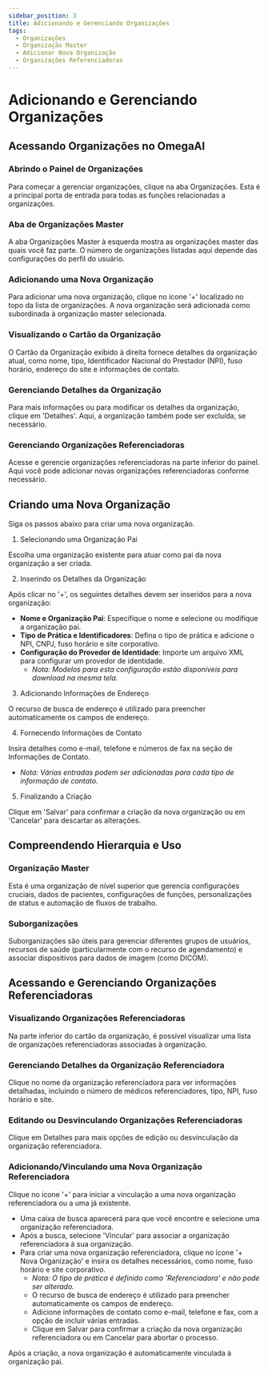 ```yaml
---
sidebar_position: 3
title: Adicionando e Gerenciando Organizações
tags:
  - Organizações
  - Organização Master
  - Adicionar Nova Organização
  - Organizações Referenciadoras
---
```


# Adicionando e Gerenciando Organizações

## Acessando Organizações no OmegaAI

### Abrindo o Painel de Organizações

Para começar a gerenciar organizações, clique na aba Organizações. Esta é a principal porta de entrada para todas as funções relacionadas a organizações.

### Aba de Organizações Master

A aba Organizações Master à esquerda mostra as organizações master das quais você faz parte. O número de organizações listadas aqui depende das configurações do perfil do usuário.

### Adicionando uma Nova Organização

Para adicionar uma nova organização, clique no ícone '+' localizado no topo da lista de organizações. A nova organização será adicionada como subordinada à organização master selecionada.

### Visualizando o Cartão da Organização

O Cartão da Organização exibido à direita fornece detalhes da organização atual, como nome, tipo, Identificador Nacional do Prestador (NPI), fuso horário, endereço do site e informações de contato.

### Gerenciando Detalhes da Organização

Para mais informações ou para modificar os detalhes da organização, clique em 'Detalhes'. Aqui, a organização também pode ser excluída, se necessário.

### Gerenciando Organizações Referenciadoras

Acesse e gerencie organizações referenciadoras na parte inferior do painel. Aqui você pode adicionar novas organizações referenciadoras conforme necessário.

## Criando uma Nova Organização

Siga os passos abaixo para criar uma nova organização.

1. Selecionando uma Organização Pai

Escolha uma organização existente para atuar como pai da nova organização a ser criada.

2. Inserindo os Detalhes da Organização

Após clicar no '+', os seguintes detalhes devem ser inseridos para a nova organização:
- **Nome e Organização Pai**: Especifique o nome e selecione ou modifique a organização pai.
- **Tipo de Prática e Identificadores**: Defina o tipo de prática e adicione o NPI, CNPJ, fuso horário e site corporativo.
- **Configuração do Provedor de Identidade**: Importe um arquivo XML para configurar um provedor de identidade.
  - *Nota: Modelos para esta configuração estão disponíveis para download na mesma tela.*

3. Adicionando Informações de Endereço

O recurso de busca de endereço é utilizado para preencher automaticamente os campos de endereço.

4. Fornecendo Informações de Contato

Insira detalhes como e-mail, telefone e números de fax na seção de Informações de Contato.
- *Nota: Várias entradas podem ser adicionadas para cada tipo de informação de contato.*

5. Finalizando a Criação

Clique em 'Salvar' para confirmar a criação da nova organização ou em 'Cancelar' para descartar as alterações.

## Compreendendo Hierarquia e Uso

### Organização Master

Esta é uma organização de nível superior que gerencia configurações cruciais, dados de pacientes, configurações de funções, personalizações de status e automação de fluxos de trabalho.

### Suborganizações

Suborganizações são úteis para gerenciar diferentes grupos de usuários, recursos de saúde (particularmente com o recurso de agendamento) e associar dispositivos para dados de imagem (como DICOM).

## Acessando e Gerenciando Organizações Referenciadoras

### Visualizando Organizações Referenciadoras

Na parte inferior do cartão da organização, é possível visualizar uma lista de organizações referenciadoras associadas à organização.

### Gerenciando Detalhes da Organização Referenciadora

Clique no nome da organização referenciadora para ver informações detalhadas, incluindo o número de médicos referenciadores, tipo, NPI, fuso horário e site.

### Editando ou Desvinculando Organizações Referenciadoras

Clique em Detalhes para mais opções de edição ou desvinculação da organização referenciadora.

### Adicionando/Vinculando uma Nova Organização Referenciadora

Clique no ícone '+' para iniciar a vinculação a uma nova organização referenciadora ou a uma já existente.
- Uma caixa de busca aparecerá para que você encontre e selecione uma organização referenciadora.
- Após a busca, selecione 'Vincular' para associar a organização referenciadora à sua organização.
- Para criar uma nova organização referenciadora, clique no ícone '+ Nova Organização' e insira os detalhes necessários, como nome, fuso horário e site corporativo.
  - *Nota: O tipo de prática é definido como 'Referenciadora' e não pode ser alterado.*
  - O recurso de busca de endereço é utilizado para preencher automaticamente os campos de endereço.
  - Adicione informações de contato como e-mail, telefone e fax, com a opção de incluir várias entradas.
  - Clique em Salvar para confirmar a criação da nova organização referenciadora ou em Cancelar para abortar o processo.

Após a criação, a nova organização é automaticamente vinculada à organização pai.
